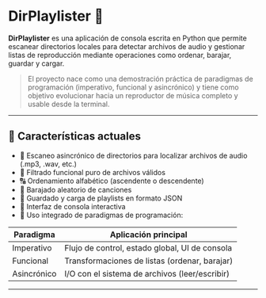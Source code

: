 # DirPlaylister 🎵

**DirPlaylister** es una aplicación de consola escrita en Python que permite escanear directorios locales para detectar archivos de audio y gestionar listas de reproducción mediante operaciones como ordenar, barajar, guardar y cargar.

> El proyecto nace como una demostración práctica de paradigmas de programación (imperativo, funcional y asincrónico) y tiene como objetivo evolucionar hacia un reproductor de música completo y usable desde la terminal.

---

## 🚀 Características actuales

- 📂 Escaneo asincrónico de directorios para localizar archivos de audio (.mp3, .wav, etc.)
- 🧹 Filtrado funcional puro de archivos válidos
- 🔠 Ordenamiento alfabético (ascendente o descendente)
- 🎲 Barajado aleatorio de canciones
- 💾 Guardado y carga de playlists en formato JSON
- 📜 Interfaz de consola interactiva
- 🧠 Uso integrado de paradigmas de programación:

| Paradigma     | Aplicación principal                              |
|---------------|---------------------------------------------------|
| Imperativo    | Flujo de control, estado global, UI de consola    |
| Funcional     | Transformaciones de listas (ordenar, barajar)     |
| Asincrónico   | I/O con el sistema de archivos (leer/escribir)    |

---
